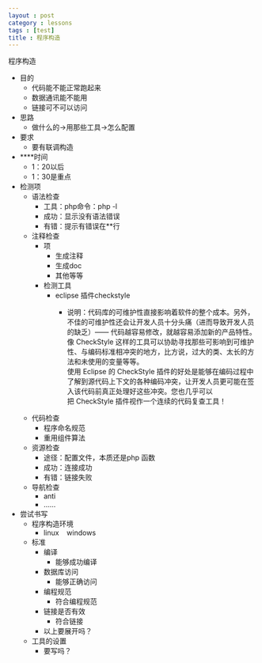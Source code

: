```yaml
---
layout : post
category : lessons
tags : [test]
title : 程序构造
---
```




<p>程序构造</p>
<ul>
  <li>目的
    <ul>
      <li>代码能不能正常跑起来</li>
      <li>数据通讯能不能用</li>
      <li>链接可不可以访问</li>
    </ul>
  </li>
  <li>思路
    <ul>
      <li>做什么的-&gt;用那些工具-&gt;怎么配置</li>
    </ul>
  </li>
  <li>要求
    <ul>
      <li>要有联调构造</li>
    </ul>
  </li>
  <li>****时间
    <ul>
      <li>1：20以后</li>
      <li>1：30是重点</li>
    </ul>
  </li>
  <li>检测项
    <ul>
      <li>语法检查
        <ul>
          <li>工具：php命令：php -l</li>
          <li>成功：显示没有语法错误</li>
          <li>有错：提示有错误在**行</li>
        </ul>
      </li>
      <li>注释检查
        <ul>
          <li>项
            <ul>
              <li>生成注释</li>
              <li>生成doc</li>
              <li>其他等等</li>
            </ul>
          </li>
          <li>检测工具
            <ul>
              <li>eclipse 插件checkstyle
                <ul>
                  <li>
                    <p>说明：代码库的可维护性直接影响着软件的整个成本。另外，不佳的可维护性还会让开发人员十分头痛（进而导致开发人员的缺乏）—— 代码越容易修改，就越容易添加新的产品特性。像 CheckStyle 这样的工具可以协助寻找那些可影响到可维护性、与编码标准相冲突的地方，比方说，过大的类、太长的方法和未使用的变量等等。 <br />
                      使用 Eclipse 的 CheckStyle 插件的好处是能够在编码过程中了解到源代码上下文的各种编码冲突，让开发人员更可能在签入该代码前真正处理好这些冲突。您也几乎可以把 CheckStyle 插件视作一个连续的代码复查工具！</p>
                  </li>
                </ul>
              </li>
            </ul>
          </li>
        </ul>
      </li>
      <li>代码检查
        <ul>
          <li>程序命名规范</li>
          <li>重用组件算法</li>
        </ul>
      </li>
      <li>资源检查
        <ul>
          <li>途径：配置文件，本质还是php 函数</li>
          <li>成功：连接成功</li>
          <li>有错：链接失败</li>
        </ul>
      </li>
      <li>导航检查
        <ul>
          <li>anti</li>
          <li>……</li>
        </ul>
      </li>
    </ul>
  </li>
  <li>尝试书写
    <ul>
      <li>程序构造环境
        <ul>
          <li>linux    windows</li>
        </ul>
      </li>
      <li>标准
        <ul>
          <li>编译
            <ul>
              <li>能够成功编译</li>
            </ul>
          </li>
          <li>数据库访问
            <ul>
              <li>能够正确访问</li>
            </ul>
          </li>
          <li>编程规范
            <ul>
              <li>符合编程规范</li>
            </ul>
          </li>
          <li>链接是否有效
            <ul>
              <li>符合链接</li>
            </ul>
          </li>
          <li>以上要展开吗？</li>
        </ul>
      </li>
      <li>工具的设置
        <ul>
          <li>要写吗？</li>
        </ul>
      </li>
    </ul>
  </li>
</ul>
